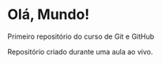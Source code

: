 # Olá, Mundo!

Primeiro repositório do curso de Git e GitHub

Repositório criado durante uma aula ao vivo.
